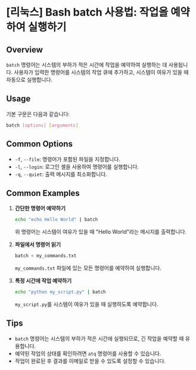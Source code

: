 # [리눅스] Bash batch 사용법: 작업을 예약하여 실행하기

## Overview
`batch` 명령어는 시스템의 부하가 적은 시간에 작업을 예약하여 실행하는 데 사용됩니다. 사용자가 입력한 명령어를 시스템의 작업 큐에 추가하고, 시스템이 여유가 있을 때 자동으로 실행합니다.

## Usage
기본 구문은 다음과 같습니다:

```bash
batch [options] [arguments]
```

## Common Options
- `-f`, `--file`: 명령어가 포함된 파일을 지정합니다.
- `-l`, `--login`: 로그인 셸을 사용하여 명령어를 실행합니다.
- `-q`, `--quiet`: 출력 메시지를 최소화합니다.

## Common Examples
1. **간단한 명령어 예약하기**
   ```bash
   echo "echo Hello World" | batch
   ```
   위 명령어는 시스템이 여유가 있을 때 "Hello World"라는 메시지를 출력합니다.

2. **파일에서 명령어 읽기**
   ```bash
   batch < my_commands.txt
   ```
   `my_commands.txt` 파일에 있는 모든 명령어를 예약하여 실행합니다.

3. **특정 시간에 작업 예약하기**
   ```bash
   echo "python my_script.py" | batch
   ```
   `my_script.py`를 시스템이 여유가 있을 때 실행하도록 예약합니다.

## Tips
- `batch` 명령어는 시스템의 부하가 적은 시간에 실행되므로, 긴 작업을 예약할 때 유용합니다.
- 예약된 작업의 상태를 확인하려면 `atq` 명령어를 사용할 수 있습니다.
- 작업이 완료된 후 결과를 이메일로 받을 수 있도록 설정할 수 있습니다.